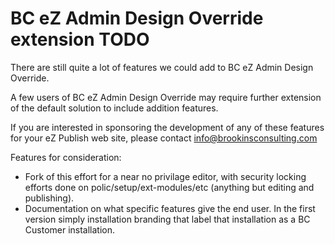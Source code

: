 BC eZ Admin Design Override extension TODO
==========================

There are still quite a lot of features we could
add to BC eZ Admin Design Override.

A few users of BC eZ Admin Design Override may require further
extension of the default solution to include addition features.

If you are interested in sponsoring the development
of any of these features for your eZ Publish web site,
please contact info@brookinsconsulting.com

Features for consideration:

- Fork of this effort for a near no privilage editor, with security locking efforts done on polic/setup/ext-modules/etc (anything but editing and publishing).
- Documentation on what specific features give the end user. In the first version simply installation branding that label that installation as a BC Customer installation.
